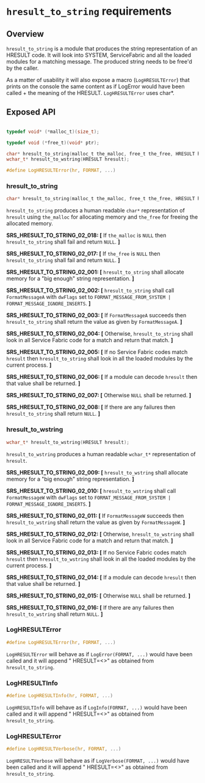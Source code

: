 `hresult_to_string` requirements
============

## Overview

`hresult_to_string` is a module that produces the string representation of an HRESULT code. It will look into SYSTEM, ServiceFabric and all the loaded modules for a matching message. 
The produced string needs to be free'd by the caller.

As a matter of usability it will also expose a macro (`LogHRESULTError`) that prints on the console the same content as if LogError would have been called + the meaning of the HRESULT. `LogHRESULTError` uses char*.

## Exposed API

```c

typedef void* (*malloc_t)(size_t);

typedef void (*free_t)(void* ptr);

char* hresult_to_string(malloc_t the_malloc, free_t the_free, HRESULT hresult);
wchar_t* hresult_to_wstring(HRESULT hresult);

#define LogHRESULTError(hr, FORMAT, ...)

```

### hresult_to_string
```c
char* hresult_to_string(malloc_t the_malloc, free_t the_free, HRESULT hresult);
```

`hresult_to_string` produces a human readable `char*` representation of `hresult` using `the_malloc` for allocating memory and `the_free` for freeing the allocated memory. 

**SRS_HRESULT_TO_STRING_02_018: [** If `the_malloc` is `NULL` then `hresult_to_string` shall fail and return `NULL`. **]**

**SRS_HRESULT_TO_STRING_02_017: [** If `the_free` is `NULL` then `hresult_to_string` shall fail and return `NULL`. **]**

**SRS_HRESULT_TO_STRING_02_001: [** `hresult_to_string` shall allocate memory for a "big enough" string representation. **]**

**SRS_HRESULT_TO_STRING_02_002: [** `hresult_to_string` shall call `FormatMessageA` with `dwFlags` set to `FORMAT_MESSAGE_FROM_SYSTEM | FORMAT_MESSAGE_IGNORE_INSERTS`. **]**

**SRS_HRESULT_TO_STRING_02_003: [** If `FormatMessageA` succeeds then `hresult_to_string` shall return the value as given by `FormatMessageA`. **]**

**SRS_HRESULT_TO_STRING_02_004: [** Otherwise, `hresult_to_string` shall look in all Service Fabric code for a match and return that match. **]**

**SRS_HRESULT_TO_STRING_02_005: [** If no Service Fabric codes match `hresult` then `hresult_to_string` shall look in all the loaded modules by the current process. **]**

**SRS_HRESULT_TO_STRING_02_006: [** If a module can decode `hresult` then that value shall be returned. **]**

**SRS_HRESULT_TO_STRING_02_007: [** Otherwise `NULL` shall be returned. **]**

**SRS_HRESULT_TO_STRING_02_008: [** If there are any failures then `hresult_to_string` shall return `NULL`. **]**

### hresult_to_wstring
```c
wchar_t* hresult_to_wstring(HRESULT hresult);
```

`hresult_to_wstring` produces a human readable `wchar_t*` representation of `hresult`.

**SRS_HRESULT_TO_STRING_02_009: [** `hresult_to_wstring` shall allocate memory for a "big enough" string representation. **]**

**SRS_HRESULT_TO_STRING_02_010: [** `hresult_to_wstring` shall call `FormatMessageW` with `dwFlags` set to `FORMAT_MESSAGE_FROM_SYSTEM | FORMAT_MESSAGE_IGNORE_INSERTS`. **]**

**SRS_HRESULT_TO_STRING_02_011: [** If `FormatMessageW` succeeds then `hresult_to_wstring` shall return the value as given by `FormatMessageW`. **]**

**SRS_HRESULT_TO_STRING_02_012: [** Otherwise, `hresult_to_wstring` shall look in all Service Fabric code for a match and return that match. **]**

**SRS_HRESULT_TO_STRING_02_013: [** If no Service Fabric codes match `hresult` then `hresult_to_wstring` shall look in all the loaded modules by the current process. **]**

**SRS_HRESULT_TO_STRING_02_014: [** If a module can decode `hresult` then that value shall be returned. **]**

**SRS_HRESULT_TO_STRING_02_015: [** Otherwise `NULL` shall be returned. **]**

**SRS_HRESULT_TO_STRING_02_016: [** If there are any failures then `hresult_to_wstring` shall return `NULL`. **]**


### LogHRESULTError
```c
#define LogHRESULTError(hr, FORMAT, ...)
```

`LogHRESULTError` will behave as if `LogError(FORMAT, ...)` would have been called and it will append " HRESULT=<<human readable string>>" as obtained from `hresult_to_string`.

### LogHRESULTInfo
```c
#define LogHRESULTInfo(hr, FORMAT, ...)
```

`LogHRESULTInfo` will behave as if `LogInfo(FORMAT, ...)` would have been called and it will append " HRESULT=<<human readable string>>" as obtained from `hresult_to_string`.


### LogHRESULTError
```c
#define LogHRESULTVerbose(hr, FORMAT, ...)
```

`LogHRESULTVerbose` will behave as if `LogVerbose(FORMAT, ...)` would have been called and it will append " HRESULT=<<human readable string>>" as obtained from `hresult_to_string`.

